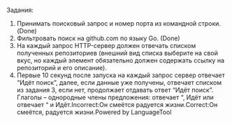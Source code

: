 Задания:
1. Принимать поисковый запрос и номер порта из командной строки. (Done)
2. Фильтровать поиск на github.com по языку Go. (Done)
3. На каждый запрос HTTP-сервер должен отвечать списком полученных репозиториев
   (внешний вид списка выберите на свой вкус, но каждый элемент обязательно должен содержать ссылку на репозиторий и его описание).
4. Первые 10 секунд после запуска на каждый запрос сервер отвечает “Идёт поиск”, далее,
   если данные уже получены, отвечает списком из задания 3,
   если нет, продолжает отдавать ответ “Идёт поиск”.
Глаголы – однородные члены предложения: отвечает “, Идёт или отвечает “ и Идёт.Incorrect:Он смеётся радуется жизни.Correct:Он смеётся, радуется жизни.Powered by LanguageTool